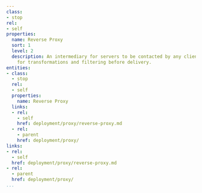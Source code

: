 ```yaml
---
class:
- stop
rel:
- self
properties:
  name: Reverse Proxy
  sort: 1
  level: 2
  description: An intermediary for servers to be contacted by any client, allowing
    for transformations and filtering before delivery.
entities:
- class:
  - stop
  rel:
  - self
  properties:
    name: Reverse Proxy
  links:
  - rel:
    - self
    href: deployment/proxy/reverse-proxy.md
  - rel:
    - parent
    href: deployment/proxy/
links:
- rel:
  - self
  href: deployment/proxy/reverse-proxy.md
- rel:
  - parent
  href: deployment/proxy/
...
```

